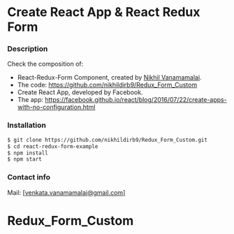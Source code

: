 # Create React App & React Redux Form

### Description
Check the composition of:

* React-Redux-Form Component, created by [Nikhil Vanamamalai](https://github.com/nikhildirb9/).
 * The code: https://github.com/nikhildirb9/Redux_Form_Custom
* Create React App, developed by Facebook.
 * The app: https://facebook.github.io/react/blog/2016/07/22/create-apps-with-no-configuration.html

### Installation
```sh
$ git clone https://github.com/nikhildirb9/Redux_Form_Custom.git
$ cd react-redux-form-example
$ npm install
$ npm start
```

### Contact info
Mail: [venkata.vanamamalai@gmail.com]
# Redux_Form_Custom

